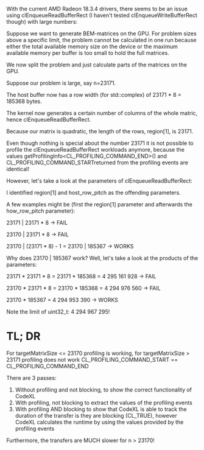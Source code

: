 With the current AMD Radeon 18.3.4 drivers, there seems to be an issue using clEnqueueReadBufferRect (I haven't tested clEnqueueWriteBufferRect though) with large numbers:

Suppose we want to generate BEM-matrices on the GPU. For problem sizes above a specific limit, the problem cannot be calculated in one run because either the total available memory size on the device or the maximum available memory per buffer is too small to hold the full matrices.

We now split the problem and just calculate parts of the matrices on the GPU.

Suppose our problem is large, say n=23171.

The host buffer now has a row width (for std::complex<float>) of 23171 * 8 = 185368 bytes.

The kernel now generates a certain number of columns of the whole matric, hence clEnqueueReadBufferRect.

Because our matrix is quadratic, the length of the rows, region[1], is 23171.

Even though nothing is special about the number 23171 it is not possible to profile the clEnqueueReadBufferRect workloads anymore, because the values getProfilingInfo<CL_PROFILING_COMMAND_END>() and CL_PROFILING_COMMAND_STARTreturned from the profiling events are identical!

However, let's take a look at the parameters of clEnqueueReadBufferRect:

I identified region[1] and host_row_pitch as the offending parameters.

A few examples might be (first the region[1] parameter and afterwards the how_row_pitch parameter):


23171 | 23171 * 8 -> FAIL


23170 | 23171 * 8  -> FAIL


23170 | (23171 * 8) - 1 = 23170 | 185367 -> WORKS

Why does 23170 | 185367 work? Well, let's take a look at the products of the parameters:


23171 * 23171 * 8 = 23171 * 185368 = 4 295 161 928 -> FAIL


23170 * 23171 * 8 = 23170 * 185368 = 4 294 976 560 -> FAIL

23170 * 185367 = 4 294 953 390 -> WORKS

Note the limit of uint32_t: 4 294 967 295! 

# TL; DR
For targetMatrixSize <= 23170 profiling is working, for targetMatrixSize > 23171 profiling does not work
CL_PROFILING_COMMAND_START == CL_PROFILING_COMMAND_END

There are 3 passes:
1. Without profiling and not blocking, to show the correct functionality of CodeXL
2. With profiling, not blocking to extract the values of the profiling events
3. With profiling AND blocking to show that CodeXL is able to track the duration of the transfer is they are blocking (CL_TRUE), however CodeXL calculates the runtime by using the values provided by the profiling events

Furthermore, the transfers are MUCH slower for n > 23170!
